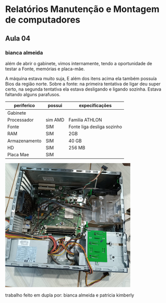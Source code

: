 # Relatórios Manutenção e Montagem de computadores 
## Aula 04 
### bianca almeida  
 além de abrir o gabinete, vimos internamente, tendo a oportunidade de testar a Fonte, memórias e placa-mãe.

A máquina estava muito suja, E além dos itens acima ela também possuía Bios da região norte.
Sobre a fonte: na primeira tentativa de ligar deu super certo, na segunda tentativa ela estava desligando e ligando sozinha. 
Estava faltando alguns parafusos.


|periferico  |possui   |expecificações 
-------------|---------|----------
Gabinete     |         |
Processador  |sim AMD  |Familia ATHLON
Fonte        |SIM      |Fonte liga desliga sozinho
RAM          |SIM      |2GB
Armazenamento|SIM      |40 GB
HD           |SIM      |256 MB
Placa Mae    |SIM 

<img src="gabinete.jpeg" alt="gabinete" width="400"/>

trabalho feito em dupla por: bianca almeida e patricia kimberly 
 



